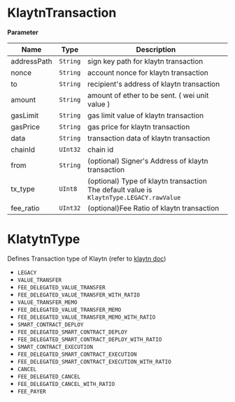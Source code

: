 # KlaytnTransaction

**Parameter**

| Name        | Type       | Description                                                                                    |
| ----------- | ---------- | ---------------------------------------------------------------------------------------------- |
| addressPath | `String` | sign key path for klaytn transaction                                                           |
| nonce       | `String` | account nonce for klaytn transaction                                                          |
| to          | `String` | recipient's address of klaytn transaction                                                      |
| amount      | `String` | amount of ether to be sent. ( wei unit value )                                                |
| gasLimit    | `String` | gas limit value of klaytn transaction                                                         |
| gasPrice    | `String` | gas price for klaytn transaction                                                               |
| data        | `String` | transaction data of klaytn transaction                                                         |
| chainId     | `UInt32` | chain id                                                                                       |
| from        | `String` | (optional) Signer's Address of klaytn transaction                                              |
| tx_type     | `UInt8`  | (optional) Type of klaytn transaction<br />The default value is `KlaytnType.LEGACY.rawValue` |
| fee_ratio   | `UInt32` | (optional)Fee Ratio of klaytn transaction                                                      |



# KlatytnType

Defines Transaction type of Klaytn (refer to [klaytn doc](https://docs.klaytn.foundation/content/dapp/json-rpc/api-references/klay/transaction/transaction-type-support))

* `LEGACY`
* `VALUE_TRANSFER`
* `FEE_DELEGATED_VALUE_TRANSFER`
* `FEE_DELEGATED_VALUE_TRANSFER_WITH_RATIO`
* `VALUE_TRANSFER_MEMO`
* `FEE_DELEGATED_VALUE_TRANSFER_MEMO`
* `FEE_DELEGATED_VALUE_TRANSFER_MEMO_WITH_RATIO`
* `SMART_CONTRACT_DEPLOY`
* `FEE_DELEGATED_SMART_CONTRACT_DEPLOY`
* `FEE_DELEGATED_SMART_CONTRACT_DEPLOY_WITH_RATIO`
* `SMART_CONTRACT_EXECUTION`
* `FEE_DELEGATED_SMART_CONTRACT_EXECUTION`
* `FEE_DELEGATED_SMART_CONTRACT_EXECUTION_WITH_RATIO`
* `CANCEL`
* `FEE_DELEGATED_CANCEL`
* `FEE_DELEGATED_CANCEL_WITH_RATIO` 
* `FEE_PAYER`
